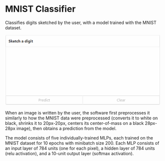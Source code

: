 # MNIST Classifier

Classifies digits sketched by the user, with a model trained with the MNIST dataset.

![screenshot](js-frontend.gif)

When an image is written by the user, the software first preprocesses it similarly to how the MNIST data were preprocessed (converts it to white on black, shrinks it to 20px-20px, centers its center-of-mass on a black 28px-28px image), then obtains a prediction from the model.

The model consists of five individually-trained MLPs, each trained on the MNIST dataset for 10 epochs with minibatch size 200. Each MLP consists of an input layer of 784 units (one for each pixel), a hidden layer of 784 units (relu activation), and a 10-unit output layer (softmax activation).
